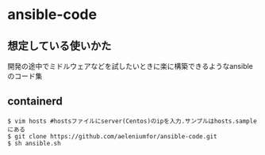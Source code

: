 # ansible-code
## 想定している使いかた
開発の途中でミドルウェアなどを試したいときに楽に構築できるようなansibleのコード集

## containerd
```
$ vim hosts #hostsファイルにserver(Centos)のipを入力.サンプルはhosts.sampleにある
$ git clone https://github.com/aeleniumfor/ansible-code.git
$ sh ansible.sh
```

